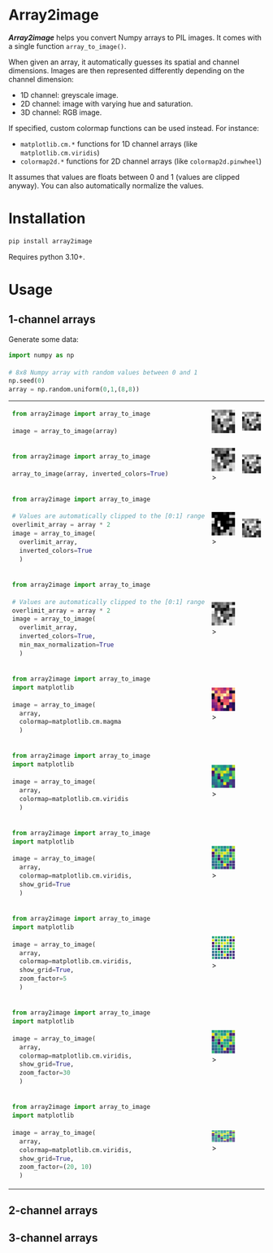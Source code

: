 # Array2image

***Array2image*** helps you convert Numpy arrays to PIL images. It comes with a single function `array_to_image()`.

When given an array, it automatically guesses its spatial and channel dimensions. Images are then represented differently depending on the channel dimension:
* 1D channel: greyscale image.
* 2D channel: image with varying hue and saturation.
* 3D channel: RGB image.

If specified, custom colormap functions can be used instead. For instance:
* `matplotlib.cm.*` functions for 1D channel arrays (like `matplotlib.cm.viridis`)
* `colormap2d.*` functions for 2D channel arrays (like `colormap2d.pinwheel`)

It assumes that values are floats between 0 and 1 (values are clipped anyway). You can also automatically normalize the values.

# Installation

```bash
pip install array2image
```

Requires python 3.10+.

# Usage

## 1-channel arrays

Generate some data:
```python
import numpy as np

# 8x8 Numpy array with random values between 0 and 1
np.seed(0)
array = np.random.uniform(0,1,(8,8))
```

<table>
<tr>
<td>

```python
from array2image import array_to_image

image = array_to_image(array)
```

</td>
<td> 
<img src="https://github.com/mthiboust/array2image/blob/52b3dd5e9e48ff3c4064aeb30ac6e7ed3c41a261/docs/a2i_2s1c_default.png" width="130px">
</td>
<td> 
<img src="https://github.com/mthiboust/array2image/blob/52b3dd5e9e48ff3c4064aeb30ac6e7ed3c41a261/docs/a2i_2s1c_default.png" width="130px">
</td>
</tr>

<tr>
<td>

```python
from array2image import array_to_image

array_to_image(array, inverted_colors=True)
```

</td>
<td> 
<img src="https://github.com/mthiboust/array2image/blob/52b3dd5e9e48ff3c4064aeb30ac6e7ed3c41a261/docs/a2i_2s1c_inverted_colors.png" width="130px">>
</td>
<td> 
<img src="https://github.com/mthiboust/array2image/blob/52b3dd5e9e48ff3c4064aeb30ac6e7ed3c41a261/docs/a2i_2s1c_default.png" width="130px">
</td>
</tr>

<tr>
<td>

```python
from array2image import array_to_image

# Values are automatically clipped to the [0:1] range
overlimit_array = array * 2
image = array_to_image(
  overlimit_array, 
  inverted_colors=True
  )
```

</td>
<td> 
<img src="https://github.com/mthiboust/array2image/blob/52b3dd5e9e48ff3c4064aeb30ac6e7ed3c41a261/docs/a2i_2s1c_overlimit.png" width="130px">>
</td>
<td> 
<img src="https://github.com/mthiboust/array2image/blob/52b3dd5e9e48ff3c4064aeb30ac6e7ed3c41a261/docs/a2i_2s1c_default.png" width="130px">
</td>
</tr>

<tr>
<td>

```python
from array2image import array_to_image

# Values are automatically clipped to the [0:1] range
overlimit_array = array * 2
image = array_to_image(
  overlimit_array, 
  inverted_colors=True,
  min_max_normalization=True
  )
```

</td>
<td> 
<img src="https://github.com/mthiboust/array2image/blob/8cf3a47b42b650b219326f5b83706a39c3fc090e/docs/a2i_2s1c_overlimit_norm.png" width="130px">>
</td>
</tr>

<tr>
<td>

```python
from array2image import array_to_image
import matplotlib

image = array_to_image(
  array, 
  colormap=matplotlib.cm.magma
  )
```

</td>
<td> 
<img src="https://github.com/mthiboust/array2image/blob/a805d35042cbc37bd36f9db9e895b7a018be95fb/docs/a2i_2s1c_colormap_magma.png" width="130px">>
</td>
</tr>

<tr>
<td>

```python
from array2image import array_to_image
import matplotlib

image = array_to_image(
  array, 
  colormap=matplotlib.cm.viridis
  )
```

</td>
<td> 
<img src="https://github.com/mthiboust/array2image/blob/8cf3a47b42b650b219326f5b83706a39c3fc090e/docs/a2i_2s1c_colormap_viridis.png" width="130px">>
</td>
</tr>

<tr>
<td>

```python
from array2image import array_to_image
import matplotlib

image = array_to_image(
  array, 
  colormap=matplotlib.cm.viridis, 
  show_grid=True
  )
```

</td>
<td> 
<img src="https://github.com/mthiboust/array2image/blob/8cf3a47b42b650b219326f5b83706a39c3fc090e/docs/a2i_2s1c_colormap_viridis_show_grid.png" width="130px">>
</td>
</tr>

<tr>
<td>

```python
from array2image import array_to_image
import matplotlib

image = array_to_image(
  array, 
  colormap=matplotlib.cm.viridis, 
  show_grid=True, 
  zoom_factor=5
  )

```

</td>
<td> 
<img src="https://github.com/mthiboust/array2image/blob/8cf3a47b42b650b219326f5b83706a39c3fc090e/docs/a2i_2s1c_colormap_viridis_show_grid_zoom5.png" width="130px">>
</td>
</tr>

<tr>
<td>

```python
from array2image import array_to_image
import matplotlib

image = array_to_image(
  array, 
  colormap=matplotlib.cm.viridis, 
  show_grid=True, 
  zoom_factor=30
  )
```

</td>
<td> 
<img src="https://github.com/mthiboust/array2image/blob/95f81b8400add48e156725d02f99b72d4d470a2a/docs/a2i_2s1c_colormap_viridis_show_grid_zoom30.png" width="130px">>
</td>
</tr>

<tr>
<td>

```python
from array2image import array_to_image
import matplotlib

image = array_to_image(
  array, 
  colormap=matplotlib.cm.viridis, 
  show_grid=True, 
  zoom_factor=(20, 10)
  )
```

</td>
<td> 
<img src="https://github.com/mthiboust/array2image/blob/95f81b8400add48e156725d02f99b72d4d470a2a/docs/a2i_2s1c_colormap_viridis_show_grid_zoom2010.png" width="130px">>
</td>
</tr>

</table>

## 2-channel arrays

## 3-channel arrays

